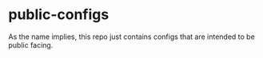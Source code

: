 # public-configs
As the name implies, this repo just contains configs that are intended to be public facing.
